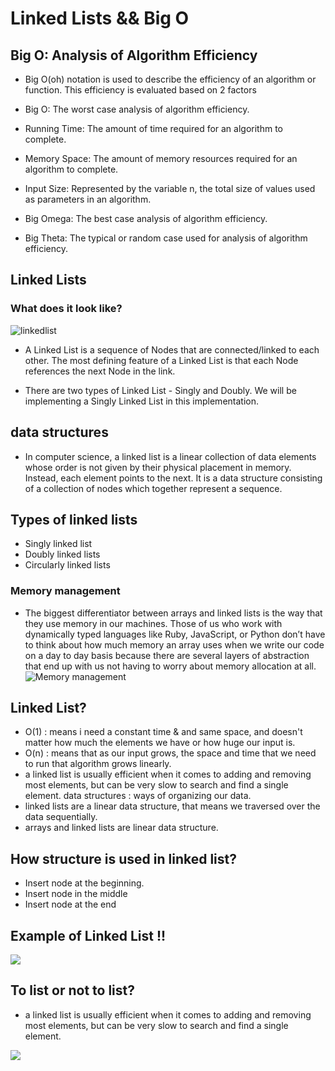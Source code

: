 



# Linked Lists && Big O

## Big O: Analysis of Algorithm Efficiency
- Big O(oh) notation is used to describe the efficiency of an algorithm or function. This efficiency is evaluated based on 2 factors

- Big O: The worst case analysis of algorithm efficiency.
- Running Time: The amount of time required for an algorithm to complete.
- Memory Space: The amount of memory resources required for an algorithm to complete.
- Input Size: Represented by the variable n, the total size of values used as  parameters in an algorithm.
- Big Omega: The best case analysis of algorithm efficiency.
- Big Theta: The typical or random case used for analysis of algorithm efficiency.

## Linked Lists

### What does it look like?
![linkedlist](https://sebhastian.com/linked-list-javascript/linked-list-javascript.png)

- A Linked List is a sequence of Nodes that are connected/linked to each other. The most defining feature of a Linked List is that each Node references the next Node in the link.

- There are two types of Linked List - Singly and Doubly. We will be implementing a Singly Linked List in this implementation.


## data structures 

-  In computer science, a linked list is a linear collection of data elements whose order is not given by their physical placement in memory. Instead, each element points to the next. It is a data structure consisting of a collection of nodes which together represent a sequence. 

 
## Types of linked lists 
- Singly linked list 
- Doubly linked lists 
- Circularly linked lists 



### Memory management
- The biggest differentiator between arrays and linked lists is the way that they use memory in our machines. Those of us who work with dynamically typed languages like Ruby, JavaScript, or Python don’t have to think about how much memory an array uses when we write our code on a day to day basis because there are several layers of abstraction that end up with us not having to worry about memory allocation at all.
![Memory management](https://miro.medium.com/max/700/1*G43FVT5xJ1n1QDKVNZUxXQ.jpeg)



## Linked List?
- O(1) : means i need a constant time & and same space, and doesn't matter how much the elements we have or how huge our input is.
- O(n) : means that as our input grows, the space and time that we need to run that algorithm grows linearly.
- a linked list is usually efficient when it comes to adding and removing most elements, but can be very slow to search and find a single element.
 data structures : ways of organizing our data.
- linked lists are a linear data structure, that means we traversed over the data sequentially.
- arrays and linked lists are linear data structure.


##  How structure is used in linked list?
-  Insert node at the beginning.
-  Insert node in the middle
-  Insert node at the end

## Example of Linked List !!
![](https://media.geeksforgeeks.org/wp-content/cdn-uploads/gq/2014/03/DLL1.png)

## To list or not to list? 
- a linked list is usually efficient when it comes to adding and removing most elements, but can be very slow to search and find a single element. 

![](https://miro.medium.com/max/700/1*cUehR5S18XSoVLaPNfNzlA.jpeg)